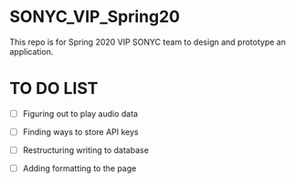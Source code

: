 # SONYC_VIP_Spring20

This repo is for Spring 2020 VIP SONYC team to design and prototype an application. 

# TO DO LIST
- [ ] Figuring out to play audio data
- [ ] Finding ways to store API keys
- [ ] Restructuring writing to database 
- [ ] Adding formatting to the page
 